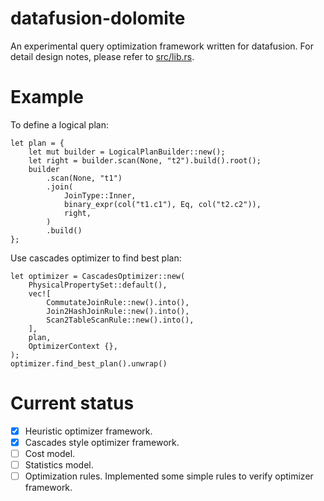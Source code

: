 # datafusion-dolomite

An experimental query optimization framework written for datafusion. For detail design notes, please refer to 
[src/lib.rs](src/lib.rs).

# Example

To define a logical plan:

```
let plan = {
    let mut builder = LogicalPlanBuilder::new();
    let right = builder.scan(None, "t2").build().root();
    builder
        .scan(None, "t1")
        .join(
            JoinType::Inner,
            binary_expr(col("t1.c1"), Eq, col("t2.c2")),
            right,
        )
        .build()
};
```

Use cascades optimizer to find best plan:
```
let optimizer = CascadesOptimizer::new(
    PhysicalPropertySet::default(),
    vec![
        CommutateJoinRule::new().into(),
        Join2HashJoinRule::new().into(),
        Scan2TableScanRule::new().into(),
    ],
    plan,
    OptimizerContext {},
);
optimizer.find_best_plan().unwrap()
```

# Current status

- [x] Heuristic optimizer framework.
- [x] Cascades style optimizer framework.
- [ ] Cost model.
- [ ] Statistics model.
- [ ] Optimization rules. Implemented some simple rules to verify optimizer framework.
